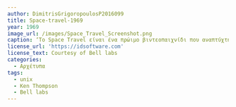 ```yaml
---
author: DimitrisGrigoropoulosP2016099
title: Space-travel-1969
year: 1969
image_url: /images/Space_Travel_Screenshot.png 
caption: ‘To Space Travel είναι ένα πρώιμο βιντεοπαιχνίδι που αναπτύχτηκε από τον Ken Thompson το 1969 και προσομοιώνει τα ταξίδια στο ηλιακό σύστημα .Ο παίκτης πετά το πλοίο του γύρω από ένα δισδιάστατο μοντέλο κλίμακας του ηλιακού συστήματος χωρίς στόχους εκτός από την προσπάθεια προσγείωσης  σε διαφόρους πλανήτες και φεγγάρια . Το παιχνίδι αναπτύχτηκε στο Bell labs , ως μέρος της μεταφοράς του παιχνιδιού στο PDP-7,ο Thompson ανέπτυξε  το δικό του λειτουργικό σύστημα το οποίο αργότερα σχημάτισε το πυρήνα του λειτουργικού συστήματος Unix’
license_url: 'https://idsoftware.com' 
license_text: Courtesy of Bell labs 
categories:
  - Αρχέτυπα
tags:
  - unix 
  - Ken Thompson
  - Bell labs
---
```

